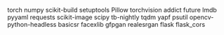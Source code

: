 torch
numpy
scikit-build
setuptools
Pillow
torchvision
addict
future
lmdb
pyyaml
requests
scikit-image
scipy
tb-nightly
tqdm
yapf
psutil
opencv-python-headless
basicsr
facexlib
gfpgan
realesrgan
flask 
flask_cors